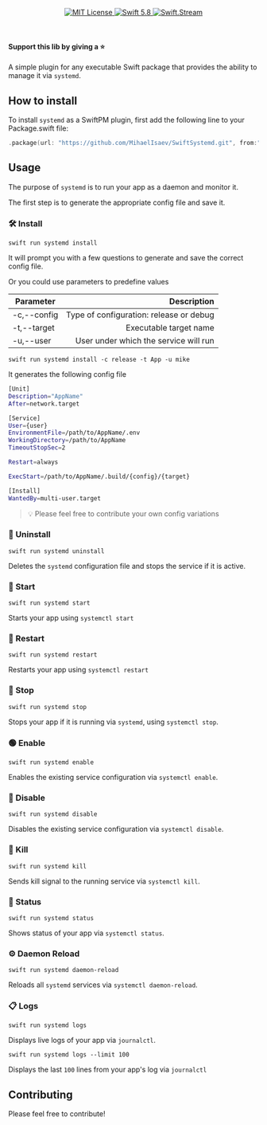 <p align="center">
    <a href="LICENSE">
        <img src="https://img.shields.io/badge/license-MIT-brightgreen.svg" alt="MIT License">
    </a>
    <a href="https://swift.org">
        <img src="https://img.shields.io/badge/swift-5.8-brightgreen.svg" alt="Swift 5.8">
    </a>
    <a href="https://discord.gg/q5wCPYv">
        <img src="https://img.shields.io/discord/612561840765141005" alt="Swift.Stream">
    </a>
</p>

<br>

#### Support this lib by giving a ⭐️

A simple plugin for any executable Swift package that provides the ability to manage it via `systemd`.

## How to install

To install `systemd` as a SwiftPM plugin, first add the following line to your Package.swift file:

```swift
.package(url: "https://github.com/MihaelIsaev/SwiftSystemd.git", from:"1.0.0")
```

## Usage

The purpose of `systemd` is to run your app as a daemon and monitor it.

The first step is to generate the appropriate config file and save it.

### 🛠️ Install

```
swift run systemd install
```
It will prompt you with a few questions to generate and save the correct config file.

Or you could use parameters to predefine values

| Parameter   |      Description      |
|--------------|---------------------:|
| -c,--config  | Type of configuration: release or debug |
| -t,--target  | Executable target name |
| -u,--user    | User under which the service will run |

```
swift run systemd install -c release -t App -u mike 
```

It generates the following config file
```bash
[Unit]
Description="AppName"
After=network.target

[Service]
User={user}
EnvironmentFile=/path/to/AppName/.env
WorkingDirectory=/path/to/AppName
TimeoutStopSec=2

Restart=always

ExecStart=/path/to/AppName/.build/{config}/{target}

[Install]
WantedBy=multi-user.target
```
> 💡 Please feel free to contribute your own config variations

### 🧹 Uninstall

```
swift run systemd uninstall
```
Deletes the `systemd` configuration file and stops the service if it is active.

### 🍰 Start

```
swift run systemd start
```
Starts your app using `systemctl start`

### 🔄 Restart

```
swift run systemd restart
```
Restarts your app using `systemctl restart`

### 🛑 Stop

```
swift run systemd stop
```
Stops your app if it is running via `systemd`, using `systemctl stop`.

### 🟢 Enable

```
swift run systemd enable
```
Enables the existing service configuration via `systemctl enable`.

### 🔴 Disable

```
swift run systemd disable
```
Disables the existing service configuration via `systemctl disable`.

### 🔫 Kill

```
swift run systemd kill
```
Sends kill signal to the running service via `systemctl kill`.

### 👀 Status

```
swift run systemd status
```
Shows status of your app via `systemctl status`.

### ⚙️ Daemon Reload

```
swift run systemd daemon-reload
```
Reloads all `systemd` services via `systemctl daemon-reload`.

### 📋 Logs

```
swift run systemd logs
```
Displays live logs of your app via `journalctl`.

```
swift run systemd logs --limit 100
```
Displays the last `100` lines from your app's log via `journalctl`

## Contributing

Please feel free to contribute!
